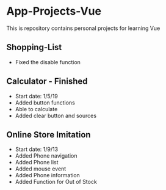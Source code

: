 # App-Projects-Vue
This is repository contains personal projects for learning Vue

## Shopping-List
- Fixed the disable function

## Calculator - Finished
- Start date: 1/5/19
- Added button functions
- Able to calculate
- Added clear button and sources

## Online Store Imitation
- Start date: 1/9/13
- Added Phone navigation
- Added Phone list
- Added mouse event
- Added Phone information
- Added Function for Out of Stock